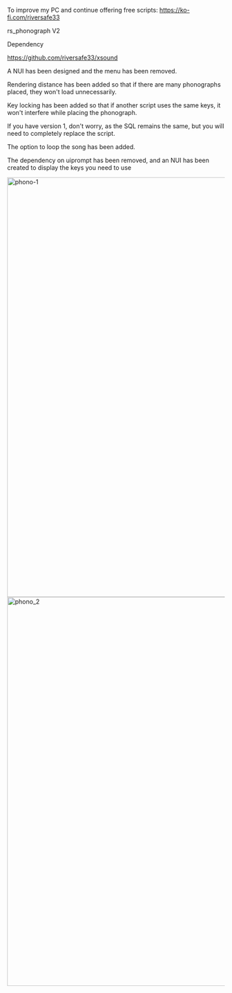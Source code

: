 To improve my PC and continue offering free scripts: https://ko-fi.com/riversafe33

rs_phonograph V2

Dependency

https://github.com/riversafe33/xsound

A NUI has been designed and the menu has been removed.

Rendering distance has been added so that if there are many phonographs placed, they won't load unnecessarily.

Key locking has been added so that if another script uses the same keys, it won't interfere while placing the phonograph.

If you have version 1, don't worry, as the SQL remains the same, but you will need to completely replace the script.

The option to loop the song has been added.

The dependency on uiprompt has been removed, and an NUI has been created to display the keys you need to use

<img width="1337" height="969" alt="phono-1" src="https://github.com/user-attachments/assets/4600dfb4-a73e-474c-b6b6-cd7785ae5edd" />

<img width="1368" height="898" alt="phono_2" src="https://github.com/user-attachments/assets/4e69db7f-6353-4f2e-a293-696650c0f4bb" />
